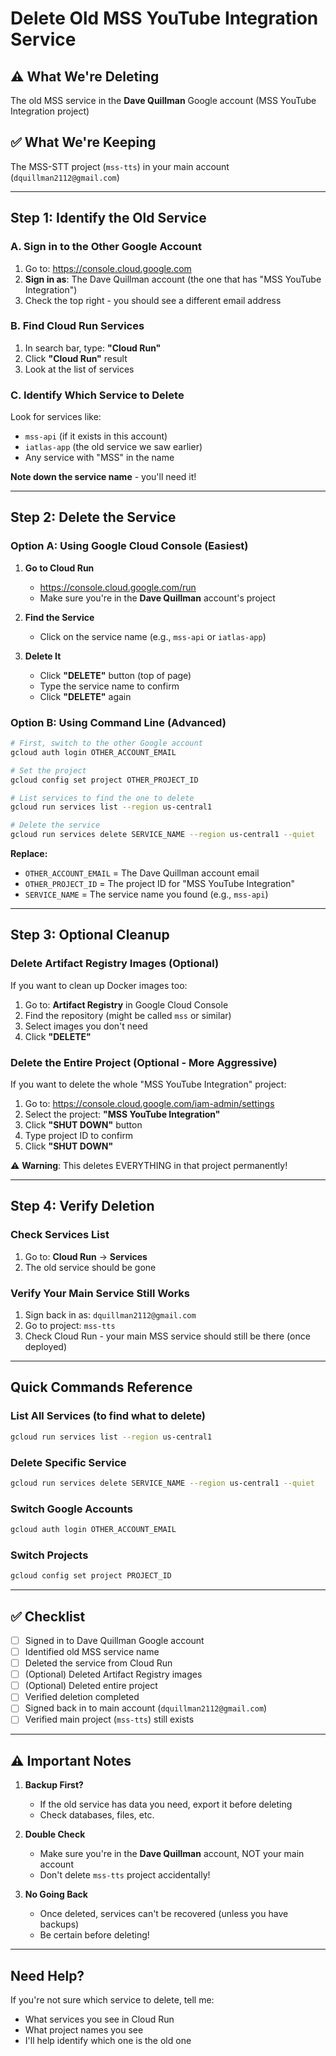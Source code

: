 # Delete Old MSS YouTube Integration Service

## ⚠️ What We're Deleting
The old MSS service in the **Dave Quillman** Google account (MSS YouTube Integration project)

## ✅ What We're Keeping
The MSS-STT project (`mss-tts`) in your main account (`dquillman2112@gmail.com`)

---

## Step 1: Identify the Old Service

### A. Sign in to the Other Google Account
1. Go to: https://console.cloud.google.com
2. **Sign in as**: The Dave Quillman account (the one that has "MSS YouTube Integration")
3. Check the top right - you should see a different email address

### B. Find Cloud Run Services
1. In search bar, type: **"Cloud Run"**
2. Click **"Cloud Run"** result
3. Look at the list of services

### C. Identify Which Service to Delete
Look for services like:
- `mss-api` (if it exists in this account)
- `iatlas-app` (the old service we saw earlier)
- Any service with "MSS" in the name

**Note down the service name** - you'll need it!

---

## Step 2: Delete the Service

### Option A: Using Google Cloud Console (Easiest)

1. **Go to Cloud Run**
   - https://console.cloud.google.com/run
   - Make sure you're in the **Dave Quillman** account's project

2. **Find the Service**
   - Click on the service name (e.g., `mss-api` or `iatlas-app`)

3. **Delete It**
   - Click **"DELETE"** button (top of page)
   - Type the service name to confirm
   - Click **"DELETE"** again

### Option B: Using Command Line (Advanced)

```bash
# First, switch to the other Google account
gcloud auth login OTHER_ACCOUNT_EMAIL

# Set the project
gcloud config set project OTHER_PROJECT_ID

# List services to find the one to delete
gcloud run services list --region us-central1

# Delete the service
gcloud run services delete SERVICE_NAME --region us-central1 --quiet
```

**Replace:**
- `OTHER_ACCOUNT_EMAIL` = The Dave Quillman account email
- `OTHER_PROJECT_ID` = The project ID for "MSS YouTube Integration"
- `SERVICE_NAME` = The service name you found (e.g., `mss-api`)

---

## Step 3: Optional Cleanup

### Delete Artifact Registry Images (Optional)
If you want to clean up Docker images too:

1. Go to: **Artifact Registry** in Google Cloud Console
2. Find the repository (might be called `mss` or similar)
3. Select images you don't need
4. Click **"DELETE"**

### Delete the Entire Project (Optional - More Aggressive)
If you want to delete the whole "MSS YouTube Integration" project:

1. Go to: https://console.cloud.google.com/iam-admin/settings
2. Select the project: **"MSS YouTube Integration"**
3. Click **"SHUT DOWN"** button
4. Type project ID to confirm
5. Click **"SHUT DOWN"**

⚠️ **Warning**: This deletes EVERYTHING in that project permanently!

---

## Step 4: Verify Deletion

### Check Services List
1. Go to: **Cloud Run** → **Services**
2. The old service should be gone

### Verify Your Main Service Still Works
1. Sign back in as: `dquillman2112@gmail.com`
2. Go to project: `mss-tts`
3. Check Cloud Run - your main MSS service should still be there (once deployed)

---

## Quick Commands Reference

### List All Services (to find what to delete)
```bash
gcloud run services list --region us-central1
```

### Delete Specific Service
```bash
gcloud run services delete SERVICE_NAME --region us-central1 --quiet
```

### Switch Google Accounts
```bash
gcloud auth login OTHER_ACCOUNT_EMAIL
```

### Switch Projects
```bash
gcloud config set project PROJECT_ID
```

---

## ✅ Checklist

- [ ] Signed in to Dave Quillman Google account
- [ ] Identified old MSS service name
- [ ] Deleted the service from Cloud Run
- [ ] (Optional) Deleted Artifact Registry images
- [ ] (Optional) Deleted entire project
- [ ] Verified deletion completed
- [ ] Signed back in to main account (`dquillman2112@gmail.com`)
- [ ] Verified main project (`mss-tts`) still exists

---

## ⚠️ Important Notes

1. **Backup First?** 
   - If the old service has data you need, export it before deleting
   - Check databases, files, etc.

2. **Double Check**
   - Make sure you're in the **Dave Quillman** account, NOT your main account
   - Don't delete `mss-tts` project accidentally!

3. **No Going Back**
   - Once deleted, services can't be recovered (unless you have backups)
   - Be certain before deleting!

---

## Need Help?

If you're not sure which service to delete, tell me:
- What services you see in Cloud Run
- What project names you see
- I'll help identify which one is the old one


